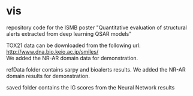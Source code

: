 # vis
repository code for the ISMB poster "Quantitative evaluation of structural alerts extracted from deep learning QSAR models"  

TOX21 data can be downloaded from the following url: http://www.dna.bio.keio.ac.jp/smiles/  
We added the NR-AR domain data for demonstration.

refData folder contains sarpy and bioalerts results. We added the NR-AR domain results for demonstration.  

saved folder contains the IG scores from the Neural Network results

